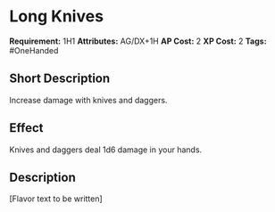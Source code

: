 # Long Knives

 **Requirement:** 1H1
 **Attributes:** AG/DX+1H
 **AP Cost:** 2
 **XP Cost:** 2
 **Tags:** #OneHanded

## Short Description
Increase damage with knives and daggers.

## Effect
Knives and daggers deal 1d6 damage in your hands.

## Description
[Flavor text to be written]